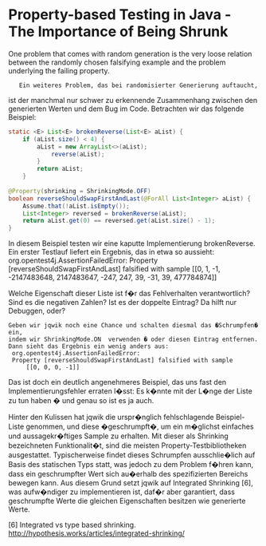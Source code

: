 # Property-based Testing in Java - The Importance of Being Shrunk

One problem that comes with random generation is the very loose relation between
the randomly chosen falsifying example and the problem underlying the failing
property.

       Ein weiteres Problem, das bei randomisierter Generierung auftaucht,
   ist der manchmal nur schwer zu erkennende Zusammenhang zwischen 
   den generierten Werten und dem Bug im Code. 
   Betrachten wir das folgende Beispiel:


```java
static <E> List<E> brokenReverse(List<E> aList) {
    if (aList.size() < 4) {
        aList = new ArrayList<>(aList);
            reverse(aList);
        }
        return aList;
    }
 
@Property(shrinking = ShrinkingMode.OFF)
boolean reverseShouldSwapFirstAndLast(@ForAll List<Integer> aList) {
    Assume.that(!aList.isEmpty());
    List<Integer> reversed = brokenReverse(aList);
    return aList.get(0) == reversed.get(aList.size() - 1);
}
```   
   
   In diesem Beispiel testen wir eine kaputte Implementierung brokenReverse. 
   Ein erster Testlauf liefert ein Ergebnis, das in etwa so aussieht:
     org.opentest4j.AssertionFailedError: 
     Property [reverseShouldSwapFirstAndLast] falsified with sample 
         [[0, 1, -1, -2147483648, 2147483647, -247, 247, 39, -31, 39, 477784874]]

Welche Eigenschaft dieser Liste ist f�r das Fehlverhalten verantwortlich? 
Sind es die negativen Zahlen? Ist es der doppelte Eintrag? Da hilft nur Debuggen, oder?

    Geben wir jqwik noch eine Chance und schalten diesmal das �Schrumpfen� ein, 
    indem wir ShrinkingMode.ON  verwenden � oder diesen Eintrag entfernen. 
    Dann sieht das Ergebnis ein wenig anders aus:
     org.opentest4j.AssertionFailedError: 
     Property [reverseShouldSwapFirstAndLast] falsified with sample 
         [[0, 0, 0, -1]]
         
   Das ist doch ein deutlich angenehmeres Beispiel, das uns fast den Implementierungsfehler 
   erraten l�sst: Es k�nnte mit der L�nge der Liste zu tun haben � und genau so ist es ja auch.
   
   Hinter den Kulissen hat jqwik die urspr�nglich fehlschlagende Beispiel-Liste genommen, 
   und diese �geschrumpft�, um ein m�glichst einfaches und aussagekr�ftiges Sample zu erhalten. 
   Mit dieser als Shrinking bezeichneten Funktionalit�t, sind die meisten Property-Testbibliotheken 
   ausgestattet. 
   Typischerweise findet dieses Schrumpfen ausschlie�lich auf Basis des statischen Typs statt, 
   was jedoch zu dem Problem f�hren kann, dass ein geschrumpfter Wert sich au�erhalb des 
   spezifizierten Bereichs bewegen kann. 
   Aus diesem Grund setzt jqwik auf Integrated Shrinking [6], was aufw�ndiger zu implementieren ist, 
   daf�r aber garantiert, dass geschrumpfte Werte die gleichen Eigenschaften besitzen 
   wie generierte Werte.

[6] Integrated vs type based shrinking. http://hypothesis.works/articles/integrated-shrinking/
